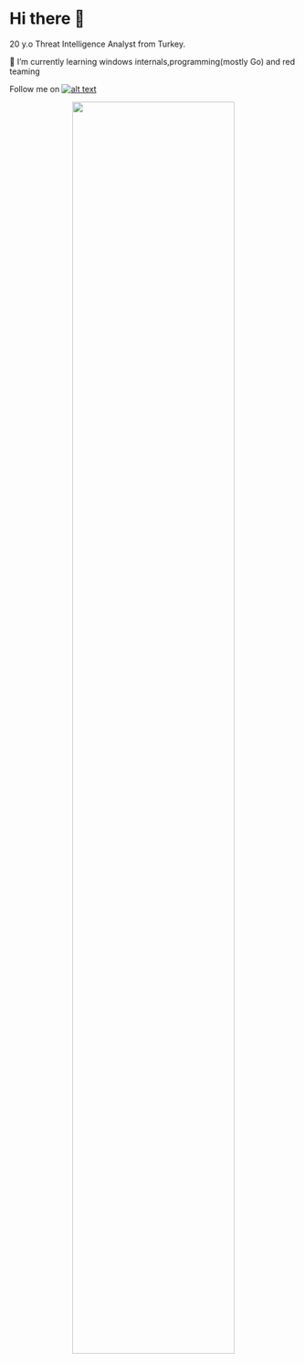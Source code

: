 # Hi there 👋

20 y.o Threat Intelligence Analyst from Turkey.

🌱 I’m currently learning windows internals,programming(mostly  Go) and red teaming

Follow me on [![alt text][1.2]][1]
<!-- Please don't remove this: Grab your social icons from https://github.com/carlsednaoui/gitsocial -->
<!-- display the social media buttons in your README -->

<!-- links to social media icons -->
<!-- no need to change these -->

<!-- icons with padding -->

[1.1]: http://i.imgur.com/tXSoThF.png (twitter icon with padding)
<!-- icons without padding -->

[1.2]: http://i.imgur.com/wWzX9uB.png (twitter icon without padding)



<!-- links to your social media accounts -->
<!-- update these accordingly -->

[1]: http://www.twitter.com/malwarehenri

<!-- Please don't remove this: Grab your social icons from https://github.com/carlsednaoui/gitsocial -->
<p align="center"><img width="75%" src="https://github-readme-stats.sabesansathananthan.vercel.app/api?username=malwarehenri&show_icons=true&hide_border=true&count_private=true&include_all_commits=true&theme=radical&card_width=500" /></p>
